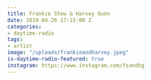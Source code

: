 ```yaml
---
title: Frankie Stew & Harvey Gunn
date: 2019-04-26 17:15:00 Z
categories:
- daytime-radio
tags:
- artist
image: "/uploads/frankieandharvey.jpeg"
is-daytime-radio-featured: true
instagram: https://www.instagram.com/fsandhg
---
```


